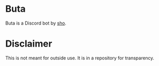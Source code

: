 # Buta
Buta is a Discord bot by [sho](https://shog.dev).

# Disclaimer
This is not meant for outside use. It is in a repository for transparency.